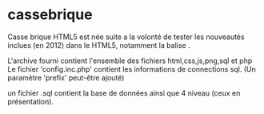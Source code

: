 # cassebrique

Casse brique HTML5 est née suite a la volonté de tester les nouveautés inclues (en 2012) dans le HTML5, notamment la balise <canvas>.

L'archive fourni contient l'ensemble des fichiers html,css,js,png,sql et php
Le fichier 'config.inc.php' contient les informations de connections sql. (Un paramètre 'prefix' peut-être ajouté)

un fichier .sql contient la base de données ainsi que 4 niveau (ceux en présentation).